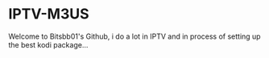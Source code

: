 # IPTV-M3US

Welcome to Bitsbb01's Github, i do a lot in IPTV and in process of setting up the best kodi package...
